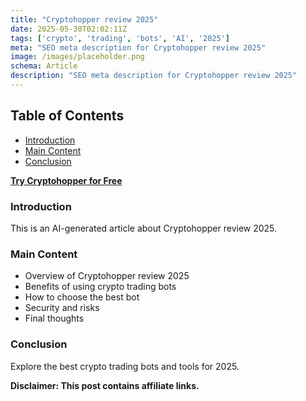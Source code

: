 ```yaml
---
title: "Cryptohopper review 2025"
date: 2025-05-30T02:02:11Z
tags: ['crypto', 'trading', 'bots', 'AI', '2025']
meta: "SEO meta description for Cryptohopper review 2025"
image: /images/placeholder.png
schema: Article
description: "SEO meta description for Cryptohopper review 2025"
---
```


## Table of Contents
- [Introduction](#introduction)
- [Main Content](#main-content)
- [Conclusion](#conclusion)

[**Try Cryptohopper for Free**](https://www.cryptohopper.com/?atid=38457)

### Introduction

This is an AI-generated article about Cryptohopper review 2025.

### Main Content

- Overview of Cryptohopper review 2025
- Benefits of using crypto trading bots
- How to choose the best bot
- Security and risks
- Final thoughts

### Conclusion

Explore the best crypto trading bots and tools for 2025.

**Disclaimer: This post contains affiliate links.**
